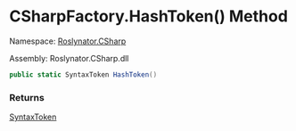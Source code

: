 # CSharpFactory\.HashToken\(\) Method

Namespace: [Roslynator.CSharp](../../README.md)

Assembly: Roslynator\.CSharp\.dll

```csharp
public static SyntaxToken HashToken()
```

### Returns

[SyntaxToken](https://docs.microsoft.com/en-us/dotnet/api/microsoft.codeanalysis.syntaxtoken)

